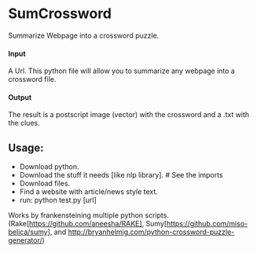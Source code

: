 # SumCrossword
Summarize Webpage into a crossword puzzle.

#### Input #### 
A Url. This python file will allow you to summarize any webpage into a crossword file. 
#### Output ####
The result is a postscript image (vector) with the crossword and a .txt with the clues.
## Usage: ##
* Download python.
* Download the stuff it needs [like nlp library]. # See the imports 
* Download files.
* Find a website with article/news style text.
* run: python test.py [url]

Works by frankensteining multiple python scripts. (Rake[https://github.com/aneesha/RAKE], Sumy[https://github.com/miso-belica/sumy], and
http://bryanhelmig.com/python-crossword-puzzle-generator/)
